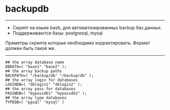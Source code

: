 # backupdb


-----


* Скрипт на языке bash, для автоматизированных backup баз данных.
* Поддерживаются базы: postgresql, mysql

Праметры скрипта которые необходимо корректировать.
Формат должен быть такой же.

-----
```
## the array database name
DBDATA=( "base1" "base2" );
## the array backup paths
BACKPATH=( "/backup/db" "/backup/db" );
## the array login for databases
LOGINDB=( "dblogin1" "dblogin2" );
## the array pass for databases
PASSWDB=( "mypassdb1" "mypassdb2" );
## the array type databases
TYPEDB=( "pgsql" "mysql" )
```
